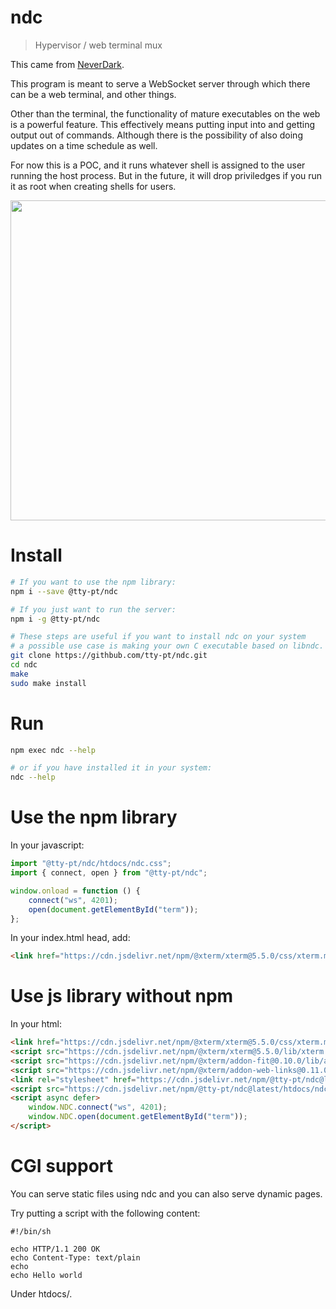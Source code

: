# ndc
> Hypervisor / web terminal mux

This came from <a href="https://github.com/tty-pt/neverdark">NeverDark</a>.<br />

This program is meant to serve a WebSocket server through which there can be a web terminal, and other things.

Other than the terminal, the functionality of mature executables on the web is a powerful feature.
This effectively means putting input into and getting output out of commands. Although there is the possibility of also doing updates on a time schedule as well.

For now this is a POC, and it runs whatever shell is assigned to the user running the host process. But in the future, it will drop priviledges if you run it as root when creating shells for users.

<img src="https://github.com/tty-pt/ndc/blob/main/usage.gif?raw=true" width="512" />

# Install

```sh
# If you want to use the npm library:
npm i --save @tty-pt/ndc

# If you just want to run the server:
npm i -g @tty-pt/ndc

# These steps are useful if you want to install ndc on your system
# a possible use case is making your own C executable based on libndc.
git clone https://githbub.com/tty-pt/ndc.git
cd ndc
make
sudo make install
```

# Run
```sh
npm exec ndc --help

# or if you have installed it in your system:
ndc --help
```

# Use the npm library
In your javascript:
```js
import "@tty-pt/ndc/htdocs/ndc.css";
import { connect, open } from "@tty-pt/ndc";

window.onload = function () {
	connect("ws", 4201);
	open(document.getElementById("term"));
};
```

In your index.html head, add:
```html
<link href="https://cdn.jsdelivr.net/npm/@xterm/xterm@5.5.0/css/xterm.min.css" rel="stylesheet">
```

# Use js library without npm
In your html:
```html
<link href="https://cdn.jsdelivr.net/npm/@xterm/xterm@5.5.0/css/xterm.min.css" rel="stylesheet">
<script src="https://cdn.jsdelivr.net/npm/@xterm/xterm@5.5.0/lib/xterm.min.js"></script>
<script src="https://cdn.jsdelivr.net/npm/@xterm/addon-fit@0.10.0/lib/addon-fit.min.js"></script>
<script src="https://cdn.jsdelivr.net/npm/@xterm/addon-web-links@0.11.0/lib/addon-web-links.min.js"></script>
<link rel="stylesheet" href="https://cdn.jsdelivr.net/npm/@tty-pt/ndc@latest/htdocs/ndc.css" />
<script src="https://cdn.jsdelivr.net/npm/@tty-pt/ndc@latest/htdocs/ndc.js"></script>
<script async defer>
	window.NDC.connect("ws", 4201);
	window.NDC.open(document.getElementById("term"));
</script>
```

# CGI support
You can serve static files using ndc and you can also serve dynamic pages.

Try putting a script with the following content:
```
#!/bin/sh

echo HTTP/1.1 200 OK
echo Content-Type: text/plain
echo
echo Hello world
```
Under htdocs/.
